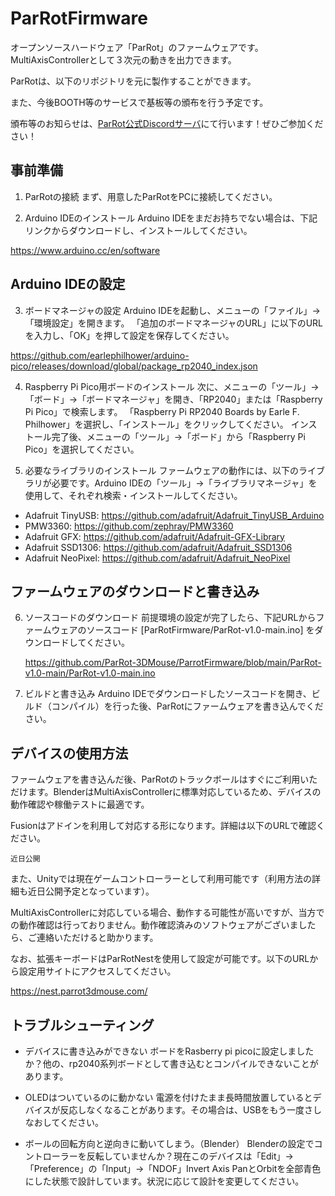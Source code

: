 # ParRotFirmware
オープンソースハードウェア「ParRot」のファームウェアです。MultiAxisControllerとして３次元の動きを出力できます。

ParRotは、以下のリポジトリを元に製作することができます。



また、今後BOOTH等のサービスで基板等の頒布を行う予定です。

頒布等のお知らせは、[ParRot公式Discordサーバ](https://discord.gg/6GQAw36ZpH)にて行います！ぜひご参加ください！

## 事前準備

1. ParRotの接続
まず、用意したParRotをPCに接続してください。

2. Arduino IDEのインストール
Arduino IDEをまだお持ちでない場合は、下記リンクからダウンロードし、インストールしてください。

https://www.arduino.cc/en/software


## Arduino IDEの設定

3. ボードマネージャの設定
Arduino IDEを起動し、メニューの「ファイル」→「環境設定」を開きます。
「追加のボードマネージャのURL」に以下のURLを入力し、「OK」を押して設定を保存してください。

https://github.com/earlephilhower/arduino-pico/releases/download/global/package_rp2040_index.json

4. Raspberry Pi Pico用ボードのインストール
次に、メニューの「ツール」→「ボード」→「ボードマネージャ」を開き、「RP2040」または「Raspberry Pi Pico」で検索します。
「Raspberry Pi RP2040 Boards by Earle F. Philhower」を選択し、「インストール」をクリックしてください。
インストール完了後、メニューの「ツール」→「ボード」から「Raspberry Pi Pico」を選択してください。

5. 必要なライブラリのインストール
ファームウェアの動作には、以下のライブラリが必要です。Arduino IDEの「ツール」→「ライブラリマネージャ」を使用して、それぞれ検索・インストールしてください。
- Adafruit TinyUSB: https://github.com/adafruit/Adafruit_TinyUSB_Arduino
- PMW3360: https://github.com/zephray/PMW3360
- Adafruit GFX: https://github.com/adafruit/Adafruit-GFX-Library
- Adafruit SSD1306: https://github.com/adafruit/Adafruit_SSD1306
- Adafruit NeoPixel: https://github.com/adafruit/Adafruit_NeoPixel

## ファームウェアのダウンロードと書き込み
6. ソースコードのダウンロード
前提環境の設定が完了したら、下記URLからファームウェアのソースコード [ParRotFirmware/ParRot-v1.0-main.ino] をダウンロードしてください。

    https://github.com/ParRot-3DMouse/ParrotFirmware/blob/main/ParRot-v1.0-main/ParRot-v1.0-main.ino

7. ビルドと書き込み
Arduino IDEでダウンロードしたソースコードを開き、ビルド（コンパイル）を行った後、ParRotにファームウェアを書き込んでください。


 
## デバイスの使用方法
ファームウェアを書き込んだ後、ParRotのトラックボールはすぐにご利用いただけます。BlenderはMultiAxisControllerに標準対応しているため、デバイスの動作確認や稼働テストに最適です。

Fusionはアドインを利用して対応する形になります。詳細は以下のURLで確認ください。

    近日公開

また、Unityでは現在ゲームコントローラーとして利用可能です（利用方法の詳細も近日公開予定となっています）。

MultiAxisControllerに対応している場合、動作する可能性が高いですが、当方での動作確認は行っておりません。動作確認済みのソフトウェアがございましたら、ご連絡いただけると助かります。

なお、拡張キーボードはParRotNestを使用して設定が可能です。以下のURLから設定用サイトにアクセスしてください。

https://nest.parrot3dmouse.com/


## トラブルシューティング

- デバイスに書き込みができない
  ボードをRasberry pi picoに設定しましたか？他の、rp2040系列ボードとして書き込むとコンパイルできないことがあります。

- OLEDはついているのに動かない
  電源を付けたまま長時間放置しているとデバイスが反応しなくなることがあります。その場合は、USBをもう一度さしなおしてください。

- ボールの回転方向と逆向きに動いてしまう。（Blender）
  Blenderの設定でコントローラーを反転していませんか？現在このデバイスは「Edit」→「Preference」の「Input」→「NDOF」Invert Axis PanとOrbitを全部青色にした状態で設計しています。状況に応じて設計を変更してください。



